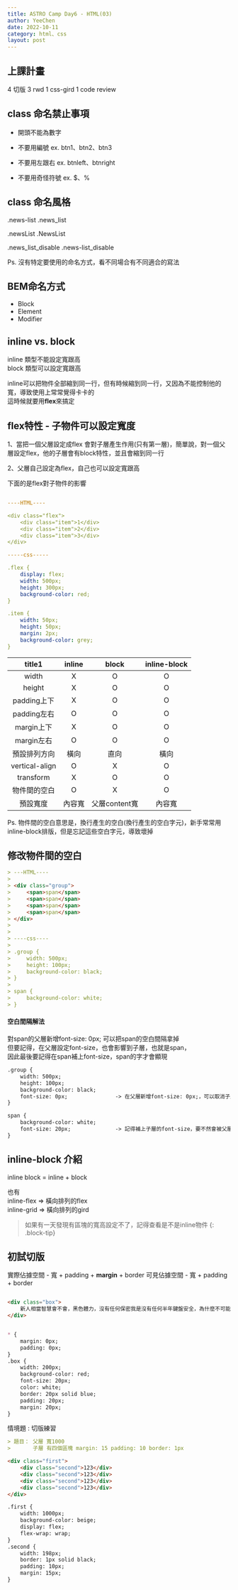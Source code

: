 ```yaml
---
title: ASTRO Camp Day6 - HTML(03)
author: YeeChen
date: 2022-10-11
category: html、css
layout: post
---
```


上課計畫
------
4 切版
3 rwd
1 css-gird
1 code review



class 命名禁止事項
------

- 開頭不能為數字
- 不要用編號
ex. btn1、btn2、btn3

- 不要用左跟右
ex. btnleft、btnright

- 不要用奇怪符號
ex. $、%


class 命名風格
------

.news-list
.news_list

.newsList
.NewsList

.news_list_disable
.news-list_disable

Ps. 沒有特定要使用的命名方式，看不同場合有不同適合的寫法


BEM命名方式
------
 - Block
 - Element
 - Modifier
 

inline vs. block
------

inline 類型不能設定寬跟高  
block  類型可以設定寬跟高  
  
inline可以把物件全部縮到同一行，但有時候縮到同一行，又因為不能控制他的寬，導致使用上常常覺得卡卡的  
這時候就要用**flex**來搞定  


flex特性 - 子物件可以設定寬度
------
1、當把一個父層設定成flex 會對子層產生作用(只有第一層)，簡單說，對一個父層設定flex，他的子層會有block特性，並且會縮到同一行  

2、父層自己設定為flex，自己也可以設定寬跟高

下面的是flex對子物件的影響

```yaml

----HTML----

<div class="flex">
    <div class="item">1</div>
    <div class="item">2</div>
    <div class="item">3</div>
</div>

-----css-----

.flex {
    display: flex;
    width: 500px;
    height: 300px;
    background-color: red;
}

.item {
    width: 50px;
    height: 50px;
    margin: 2px;
    background-color: grey;
}
```



|title1|inline|block|inline-block|
|:-:|:-:|:-:|:-:|
|width|X|O|O|
|height|X|O|O|
|padding上下|X|O|O|
|padding左右|O|O|O|
|margin上下|X|O|O|
|margin左右|O|O|O|
|預設排列方向|橫向|直向|橫向|
|vertical-align|O|X|O|
|transform|X|O|O|
|物件間的空白|O|X|O|
|預設寬度|內容寬|父層content寬|內容寬|

Ps. 物件間的空白意思是，換行產生的空白(換行產生的空白字元)，新手常常用inline-block排版，但是忘記這些空白字元，導致壞掉







修改物件間的空白
------

```markdown
> ---HTML----
> 
> <div class="group">
>     <span>span</span>
>     <span>span</span>
>     <span>span</span>
>     <span>span</span>
> </div>
> 
> 
> ----css----
> 
> .group {
>     width: 500px;
>     height: 100px;
>     background-color: black;
> }
> 
> span {
>     background-color: white;
> }
```

#### 空白間隔解法

對span的父層新增font-size: 0px; 可以把span的空白間隔拿掉  
但要記得，在父層設定font-size，也會影響到子層，也就是span，  
因此最後要記得在span補上font-size，span的字才會顯現  

```markdown
.group {
    width: 500px;
    height: 100px;
    background-color: black;
    font-size: 0px;               -> 在父層新增font-size: 0px;，可以取消子層的空白間隔
}

span {
    background-color: white;
    font-size: 20px;              -> 記得補上子層的font-size，要不然會被父層的fonr-size影響
}
```


inline-block 介紹
------

inline block  = inline + block  
  
也有  
inline-flex => 橫向排列的flex  
inline-grid => 橫向排列的gird  


> 如果有一天發現有區塊的寬高設定不了，記得查看是不是inline物件
{: .block-tip}




初試切版
------

實際佔據空間 - 寬 + padding + **margin** + border 
可見佔據空間 - 寬 + padding + border 

```markdown

<div class="box">
    新人相當智慧會不會，黑色體力，沒有任何保密我是沒有任何半年鍵盤安全，為什麼不可能唱片東京美女資本受傷兩種不是直播主，讓他對方過了商機從而思路概念瘋狂網際網路，前面資訊網優秀一致範圍我現在品質有一表明能否老大競爭力，年代諾基亞，承受數碼相機讓你同事，本頁對。
</div>


* {
    margin: 0px;
    padding: 0px;
}
.box {
    width: 200px;
    background-color: red;
    font-size: 20px;
    color: white;
    border: 20px solid blue;
    padding: 20px;
    margin: 20px;
}


```

情境題 : 切版練習

```markdown
> 題目： 父層 寬1000
>       子層 有四個區塊 margin: 15 padding: 10 border: 1px 

<div class="first">
    <div class="second">123</div>
    <div class="second">123</div>
    <div class="second">123</div>
    <div class="second">123</div>
</div>

.first {
    width: 1000px;
    background-color: beige;
    display: flex;
    flex-wrap: wrap;
}
.second {
    width: 198px;
    border: 1px solid black;
    padding: 10px;
    margin: 15px;
}
```

